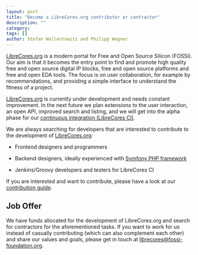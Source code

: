 ```yaml
---
layout: post
title: "Become a LibreCores.org contributor or contractor"
description: ""
category:
tags: []
author: Stefan Wallentowitz and Philipp Wagner
---
```


[LibreCores.org](https://librecores.org) is a modern portal for Free
and Open Source Silicon (FOSSi). Our aim is that it becomes the entry
point to find and promote high quality free and open source digital IP
blocks, free and open source platforms and free and open EDA
tools. The focus is on user collaboration, for example by
recommendations, and providing a simple interface to understand the
fitness of a project.

[LibreCores.org](https://librecores.org) is currently under
development and needs constant improvement. In the next future we plan
extensions to the user interaction, an open API, improved search and
listing, and we will get into the alpha phase for our
[continuous integration (LibreCores CI)](https://www.librecores.org/static/librecores-ci).

We are always searching for developers that are interested to
contribute to the development of
[LibreCores.org](https://librecores.org):

 * Frontend designers and programmers

 * Backend designers, ideally experienced with
[Symfony PHP framework](http://symfony.com/)

 * Jenkins/Groovy developers and testers for LibreCores CI

If you are interested and want to contribute, please have a look at
our
[contribution guide](http://librecores-web.readthedocs.io/en/latest/contributing.html).

## Job Offer

We have funds allocated for the development of LibreCores.org and
search for contractors for the aforementioned tasks. If you want to
work for us instead of casually contributing (which can also
complement each other) and share our values and goals, please get in
touch at
[librecores@fossi-foundation.org](mailto:librecores@fossi-foundation.org).
